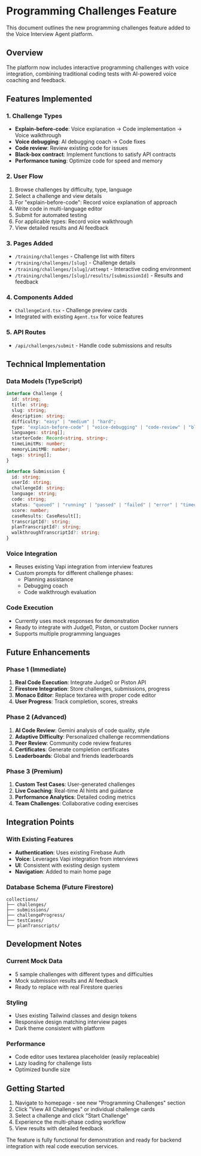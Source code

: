 # Programming Challenges Feature

This document outlines the new programming challenges feature added to the Voice Interview Agent platform.

## Overview

The platform now includes interactive programming challenges with voice integration, combining traditional coding tests with AI-powered voice coaching and feedback.

## Features Implemented

### 1. Challenge Types
- **Explain-before-code**: Voice explanation → Code implementation → Voice walkthrough
- **Voice debugging**: AI debugging coach → Code fixes
- **Code review**: Review existing code for issues
- **Black-box contract**: Implement functions to satisfy API contracts
- **Performance tuning**: Optimize code for speed and memory

### 2. User Flow
1. Browse challenges by difficulty, type, language
2. Select a challenge and view details
3. For "explain-before-code": Record voice explanation of approach
4. Write code in multi-language editor
5. Submit for automated testing
6. For applicable types: Record voice walkthrough
7. View detailed results and AI feedback

### 3. Pages Added
- `/training/challenges` - Challenge list with filters
- `/training/challenges/[slug]` - Challenge details
- `/training/challenges/[slug]/attempt` - Interactive coding environment
- `/training/challenges/[slug]/results/[submissionId]` - Results and feedback

### 4. Components Added
- `ChallengeCard.tsx` - Challenge preview cards
- Integrated with existing `Agent.tsx` for voice features

### 5. API Routes
- `/api/challenges/submit` - Handle code submissions and results

## Technical Implementation

### Data Models (TypeScript)
```typescript
interface Challenge {
  id: string;
  title: string;
  slug: string;
  description: string;
  difficulty: "easy" | "medium" | "hard";
  type: "explain-before-code" | "voice-debugging" | "code-review" | "black-box-contract" | "performance-tuning";
  languages: string[];
  starterCode: Record<string, string>;
  timeLimitMs: number;
  memoryLimitMB: number;
  tags: string[];
}

interface Submission {
  id: string;
  userId: string;
  challengeId: string;
  language: string;
  code: string;
  status: "queued" | "running" | "passed" | "failed" | "error" | "timeout";
  score: number;
  caseResults: CaseResult[];
  transcriptId?: string;
  planTranscriptId?: string;
  walkthroughTranscriptId?: string;
}
```

### Voice Integration
- Reuses existing Vapi integration from interview features
- Custom prompts for different challenge phases:
  - Planning assistance
  - Debugging coach
  - Code walkthrough evaluation

### Code Execution
- Currently uses mock responses for demonstration
- Ready to integrate with Judge0, Piston, or custom Docker runners
- Supports multiple programming languages

## Future Enhancements

### Phase 1 (Immediate)
1. **Real Code Execution**: Integrate Judge0 or Piston API
2. **Firestore Integration**: Store challenges, submissions, progress
3. **Monaco Editor**: Replace textarea with proper code editor
4. **User Progress**: Track completion, scores, streaks

### Phase 2 (Advanced)
1. **AI Code Review**: Gemini analysis of code quality, style
2. **Adaptive Difficulty**: Personalized challenge recommendations
3. **Peer Review**: Community code review features
4. **Certificates**: Generate completion certificates
5. **Leaderboards**: Global and friends leaderboards

### Phase 3 (Premium)
1. **Custom Test Cases**: User-generated challenges
2. **Live Coaching**: Real-time AI hints and guidance
3. **Performance Analytics**: Detailed coding metrics
4. **Team Challenges**: Collaborative coding exercises

## Integration Points

### With Existing Features
- **Authentication**: Uses existing Firebase Auth
- **Voice**: Leverages Vapi integration from interviews
- **UI**: Consistent with existing design system
- **Navigation**: Added to main home page

### Database Schema (Future Firestore)
```
collections/
├── challenges/
├── submissions/
├── challengeProgress/
├── testCases/
└── planTranscripts/
```

## Development Notes

### Current Mock Data
- 5 sample challenges with different types and difficulties
- Mock submission results and AI feedback
- Ready to replace with real Firestore queries

### Styling
- Uses existing Tailwind classes and design tokens
- Responsive design matching interview pages
- Dark theme consistent with platform

### Performance
- Code editor uses textarea placeholder (easily replaceable)
- Lazy loading for challenge lists
- Optimized bundle size

## Getting Started

1. Navigate to homepage - see new "Programming Challenges" section
2. Click "View All Challenges" or individual challenge cards
3. Select a challenge and click "Start Challenge"
4. Experience the multi-phase coding workflow
5. View results with detailed feedback

The feature is fully functional for demonstration and ready for backend integration with real code execution services.
